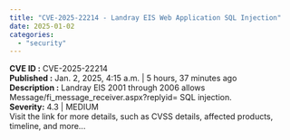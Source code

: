 ```yaml
---
title: "CVE-2025-22214 - Landray EIS Web Application SQL Injection"
date: 2025-01-02
categories: 
  - "security"
---
```


**CVE ID :** CVE-2025-22214  
**Published :** Jan. 2, 2025, 4:15 a.m. | 5 hours, 37 minutes ago  
**Description :** Landray EIS 2001 through 2006 allows Message/fi\_message\_receiver.aspx?replyid= SQL injection.  
**Severity:** 4.3 | MEDIUM  
Visit the link for more details, such as CVSS details, affected products, timeline, and more...
